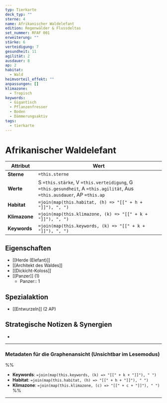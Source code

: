 ```yaml
---
typ: Tierkarte
deck_typ: ""
sterne: 4
name: Afrikanischer Waldelefant
edition: Regenwälder & Flussdeltas
set_nummer: RFAF 001
erweiterung: ""
stärke: 6
verteidigung: 7
gesundheit: 11
agilität: 2
ausdauer: 8
ap: 2
habitat:
  - Wald
heimvorteil_effekt: ""
anpassungen: []
klimazone:
  - Tropisch
keywords:
  - Gigantisch
  - Pflanzenfresser
  - Boden
  - Dämmerungsaktiv
tags:
  - tierkarte
---
```


# Afrikanischer Waldelefant

| Attribut | Wert |
|---|---|
| **Sterne** | `=this.sterne` |
| **Werte** | S `=this.stärke`, V `=this.verteidigung`, G `=this.gesundheit`, A `=this.agilität`, Aus `=this.ausdauer`, AP `=this.ap` |
| **Habitat** | `=join(map(this.habitat, (h) => "[[" + h + "]]"), ", ")` |
| **Klimazone**| `=join(map(this.klimazone, (k) => "[[" + k + "]]"), ", ")` |
| **Keywords** | `=join(map(this.keywords, (k) => "[[" + k + "]]"), ", ")` |

## Eigenschaften

- [[Herde (Elefant)]]
- [[Architekt des Waldes]]
- [[Dickicht-Koloss]]
- [[Panzer]] (1)
	- Panzer:: 1
	
## Spezialaktion

- [[Entwurzeln]] (2 AP)

## Strategische Notizen & Synergien

-

---
### Metadaten für die Graphenansicht (Unsichtbar im Lesemodus)
%%
- **Keywords**: `=join(map(this.keywords, (k) => "[[" + k + "]]"), " ")`
- **Habitat**: `=join(map(this.habitat, (h) => "[[" + h + "]]"), " ")`
- **Klimazone**: `=join(map(this.klimazone, (c) => "[[" + c + "]]"), " ")`
%%
---